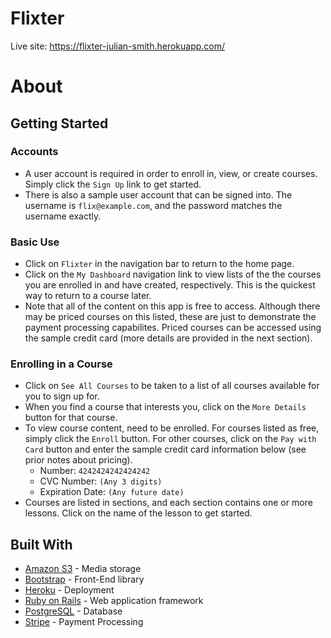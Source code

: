 # Flixter

Live site: https://flixter-julian-smith.herokuapp.com/

# About



## Getting Started



### Accounts

* A user account is required in order to enroll in, view, or create courses. Simply click the `Sign Up` link to get started.
* There is also a sample user account that can be signed into. The username is `flix@example.com`, and the password matches the username exactly.

### Basic Use

* Click on `Flixter` in the navigation bar to return to the home page.
* Click on the `My Dashboard` navigation link to view lists of the the courses you are enrolled in and have created, respectively. This is the quickest way to return to a course later.
* Note that all of the content on this app is free to access. Although there may be priced courses on this listed, these are just to demonstrate the payment processing capabilites. Priced courses can be accessed using the sample credit card (more details are provided in the next section). 

### Enrolling in a Course

* Click on `See All Courses` to be taken to a list of all courses available for you to sign up for.
* When you find a course that interests you, click on the `More Details` button for that course.
* To view course content, need to be enrolled. For courses listed as free, simply click the `Enroll` button. For other courses, click on the `Pay with Card` button and enter the sample credit card information below (see prior notes about pricing).
  * Number: `4242424242424242`
  * CVC Number: `(Any 3 digits)`
  * Expiration Date: `(Any future date)`
* Courses are listed in sections, and each section contains one or more lessons. Click on the name of the lesson to get started.


## Built With

* [Amazon S3](https://aws.amazon.com/s3/) - Media storage
* [Bootstrap](https://getbootstrap.com/) - Front-End library
* [Heroku](https://www.heroku.com/) - Deployment
* [Ruby on Rails](https://rubyonrails.org/) - Web application framework
* [PostgreSQL](https://www.postgresql.org/) - Database
* [Stripe](https://stripe.com/) - Payment Processing
